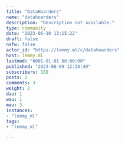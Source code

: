 ```yaml
---
title: "DataHoarders" 
name: "datahoarders"
description: "Description not available."
type: community
date: "2023-06-30 13:15:22"
draft: false
nsfw: false
actor_id: "https://lemmy.ml/c/datahoarders"
host: lemmy.ml
lastmod: "0001-01-01 00:00:00"
published: "2023-06-09 12:38:49"
subscribers: 108
posts: 2
comments: 3
weight: 2
dau: 1
wau: 1
mau: 3
instances:
- "lemmy_ml"
tags: 
- "lemmy_ml"

---
```

